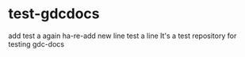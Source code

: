 # test-gdcdocs
add test a
again
ha-re-add new line
test a line
It's a test repository for testing gdc-docs
